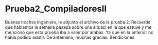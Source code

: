 # Prueba2_CompiladoresII

Buenas noches Ingeniero, le adjunto el  archivo de la prueba 2.  Recuerde que hablamos la semana pasada sobre una situaci  en la que estuve y me mencionó que esta prueba iba a valer por ambas. Ya que en la anterior no había podido asistir.
De antemano, muchas gracias. Bendiciones.
